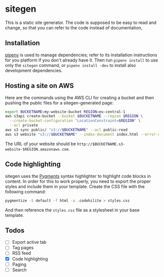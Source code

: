 # sitegen

This is a static site generator. The code is supposed to be easy to read and
change, so that you can refer to the code instead of documentation,

## Installation

[pipenv](https://pipenv.pypa.io/en/latest/) is used to manage dependencies;
refer to its installation instructions for you platform if you don't already
have it. Then run `pipenv install` to use only the `sitegen` command, or `pipenv
install -dev` to install also development dependencies.

## Hosting a site on AWS

Here are the commands using the AWS CLI for creating a bucket and then pushing
the public files for a sitegen-generated page:

```bash
export BUCKETNAME=my-website-bucket REGION=eu-central-1
aws s3api create-bucket --bucket $BUCKETNAME --region $REGION \
  --create-bucket-configuration "LocationConstraint=$REGION" \
  --acl private
aws s3 sync public/ "s3://$BUCKETNAME" --acl public-read
aws s3 website "s3://$BUCKETNAME" --index-document index.html --error-document error.html
```

The URL of your website should be `http://$BUCKETNAME.s3-website-$REGION.amazonaws.com`.

## Code highlighting

sitegen uses the [Pygments](https://pygments.org/) syntax highlighter to
highlight code blocks in content. In order for this to work properly, you need
to export the proper styles and include them in your template. Create the CSS
file with the following command:

```bash
pygmentize -S default -f html -a .codehilite > styles.css
```

And then reference the `styles.css` file as a stylesheet in your base template.

## Todos

- [ ] Export active tab
- [ ] Tag pages
- [ ] RSS feed
- [x] Code highlighting
- [ ] Paging
- [ ] Search
